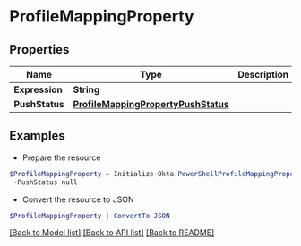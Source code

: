 # ProfileMappingProperty
## Properties

Name | Type | Description | Notes
------------ | ------------- | ------------- | -------------
**Expression** | **String** |  | [optional] 
**PushStatus** | [**ProfileMappingPropertyPushStatus**](ProfileMappingPropertyPushStatus.md) |  | [optional] 

## Examples

- Prepare the resource
```powershell
$ProfileMappingProperty = Initialize-Okta.PowerShellProfileMappingProperty  -Expression null `
 -PushStatus null
```

- Convert the resource to JSON
```powershell
$ProfileMappingProperty | ConvertTo-JSON
```

[[Back to Model list]](../README.md#documentation-for-models) [[Back to API list]](../README.md#documentation-for-api-endpoints) [[Back to README]](../README.md)

